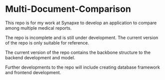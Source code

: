 # Multi-Document-Comparison
This repo is for my work at Synapxe to develop an application to compare among multiple medical reports.

The repo is incomplete and is still under development. The current version of the repo is only suitable for reference.

The current version of the repo contains the backbone structure to the backend development and model.

Further developments to the repo will include creating database framework and frontend development.
